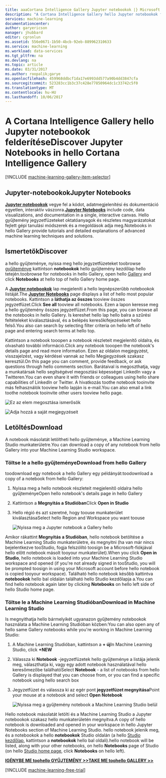 ```yaml
---
title: aaaCortana Intelligence Gallery Jupyter notebookok |} Microsoft Docs
description: "A Cortana Intelligence Gallery hello Jupyter notebookok felderítése."
services: machine-learning
documentationcenter: 
author: garyericson
manager: jhubbard
editor: cgronlun
ms.assetid: 556e0671-1b50-4bcb-92eb-889962310633
ms.service: machine-learning
ms.workload: data-services
ms.tgt_pltfrm: na
ms.devlang: na
ms.topic: article
ms.date: 03/31/2017
ms.author: roopalik;garye
ms.openlocfilehash: 459968ddbcf1da17e6993dd577a90b4dd3847cfa
ms.sourcegitcommit: 523283cc1b3c37c428e77850964dc1c33742c5f0
ms.translationtype: MT
ms.contentlocale: hu-HU
ms.lasthandoff: 10/06/2017
---
```

# <a name="discover-jupyter-notebooks-in-hello-cortana-intelligence-gallery"></a><span data-ttu-id="01820-103">A Cortana Intelligence Gallery hello Jupyter notebookok felderítése</span><span class="sxs-lookup"><span data-stu-id="01820-103">Discover Jupyter Notebooks in hello Cortana Intelligence Gallery</span></span>
[!INCLUDE [machine-learning-gallery-item-selector](../../includes/machine-learning-gallery-item-selector.md)]

## <a name="jupyter-notebooks"></a><span data-ttu-id="01820-104">Jupyter-notebookok</span><span class="sxs-lookup"><span data-stu-id="01820-104">Jupyter Notebooks</span></span>
<span data-ttu-id="01820-105">**[Jupyter notebookok](https://gallery.cortanaintelligence.com/notebooks)**  vegye fel a kódot, adatmegjelenítési és dokumentáció egyetlen, interaktív vászonra.</span><span class="sxs-lookup"><span data-stu-id="01820-105">**[Jupyter Notebooks](https://gallery.cortanaintelligence.com/notebooks)** include code, data visualizations, and documentation in a single, interactive canvas.</span></span>
<span data-ttu-id="01820-106">Hello gyűjtemény jegyzetfüzeteket oktatóanyagok és részletes magyarázatokat fejlett gépi tanulási módszerek és a megoldások adja meg.</span><span class="sxs-lookup"><span data-stu-id="01820-106">Notebooks in hello Gallery provide tutorials and detailed explanations of advanced machine learning techniques and solutions.</span></span>

## <a name="discover"></a><span data-ttu-id="01820-107">Ismertetők</span><span class="sxs-lookup"><span data-stu-id="01820-107">Discover</span></span>
  <span data-ttu-id="01820-108">a hello gyűjteménye, nyissa meg hello jegyzetfüzeteket toobrowse [gyűjteménye](http://gallery.cortanaintelligence.com) kattintson **notebookok** hello gyűjtemény kezdőlap hello tetején.</span><span class="sxs-lookup"><span data-stu-id="01820-108">toobrowse for notebooks in hello Gallery, open hello [Gallery](http://gallery.cortanaintelligence.com) and click **Notebooks** at hello top of hello Gallery home page.</span></span>

 <span data-ttu-id="01820-109">A  **[Jupyter notebookok](https://gallery.cortanaintelligence.com/notebooks)**  lap megjeleníti a hello legnépszerűbb notebookok listáját.</span><span class="sxs-lookup"><span data-stu-id="01820-109">The **[Jupyter Notebooks](https://gallery.cortanaintelligence.com/notebooks)** page displays a list of hello most popular notebooks.</span></span>
<span data-ttu-id="01820-110">Kattintson a **láthatja az összes** tooview összes jegyzetfüzet.</span><span class="sxs-lookup"><span data-stu-id="01820-110">Click **See all** tooview all notebooks.</span></span>
<span data-ttu-id="01820-111">Ezen a lapon keresse meg a hello gyűjtemény összes jegyzetfüzet.</span><span class="sxs-lookup"><span data-stu-id="01820-111">From this page, you can browse all the notebooks in hello Gallery.</span></span> <span data-ttu-id="01820-112">Is kereshet hello lap hello balra a szűrési feltételeket kiválasztásával, és a belépés keresőkifejezéseket hello felső.</span><span class="sxs-lookup"><span data-stu-id="01820-112">You also can search by selecting filter criteria on hello left of hello page and entering search terms at hello top.</span></span>

 <span data-ttu-id="01820-113">Kattintson a notebook tooopen a notebook részleteit megjelenítő oldalra, és olvasható további információ.</span><span class="sxs-lookup"><span data-stu-id="01820-113">Click any notebook tooopen the notebook's details page and read more information.</span></span> <span data-ttu-id="01820-114">Ezen az oldalon megjegyzést, visszajelzést, vagy kérdései vannak az hello Megjegyzések szakasz keresztül.</span><span class="sxs-lookup"><span data-stu-id="01820-114">On this page you can comment, provide feedback, or ask questions through hello comments section.</span></span> <span data-ttu-id="01820-115">Barátaival is megoszthatja, vagy a munkatársak hello segítségével megosztási képességei LinkedIn vagy a Twitteren.</span><span class="sxs-lookup"><span data-stu-id="01820-115">You can even share it with friends or colleagues using hello share capabilities of LinkedIn or Twitter.</span></span> <span data-ttu-id="01820-116">A hivatkozás toothe notebook tooinvite más felhasználók tooview hello lapján is e-mail.</span><span class="sxs-lookup"><span data-stu-id="01820-116">You can also email a link toothe notebook tooinvite other users tooview hello page.</span></span>

![Ez az elem megosztása ismerősök](media/machine-learning-gallery-how-to-use-contribute-publish/share-links.png)

![Adja hozzá a saját megjegyzéseit](media/machine-learning-gallery-how-to-use-contribute-publish/comments.png)

## <a name="download"></a><span data-ttu-id="01820-119">Letöltés</span><span class="sxs-lookup"><span data-stu-id="01820-119">Download</span></span>
<span data-ttu-id="01820-120">A notebook másolatát letöltheti hello gyűjteménye, a Machine Learning Studio munkaterületre.</span><span class="sxs-lookup"><span data-stu-id="01820-120">You can download a copy of any notebook from hello Gallery into your Machine Learning Studio workspace.</span></span>

### <a name="download-from-hello-gallery"></a><span data-ttu-id="01820-121">Töltse le a hello gyűjteménye</span><span class="sxs-lookup"><span data-stu-id="01820-121">Download from hello Gallery</span></span>
<span data-ttu-id="01820-122">toodownload egy notebook a hello Gallery egy példányát:</span><span class="sxs-lookup"><span data-stu-id="01820-122">toodownload a copy of a notebook from hello Gallery:</span></span>

1. <span data-ttu-id="01820-123">Nyissa meg a hello notebook részleteit megjelenítő oldalra hello gyűjteménye</span><span class="sxs-lookup"><span data-stu-id="01820-123">Open hello notebook's details page in hello Gallery</span></span>
2. <span data-ttu-id="01820-124">Kattintson a **Megnyitás a Studióban**</span><span class="sxs-lookup"><span data-stu-id="01820-124">Click **Open in Studio**</span></span>
3. <span data-ttu-id="01820-125">Hello régió és azt szeretné, hogy toouse munkaterület kiválasztása</span><span class="sxs-lookup"><span data-stu-id="01820-125">Select hello Region and Workspace you want toouse</span></span>
   
    ![Nyissa meg a Jupyter notebook a Gallery hello](media/machine-learning-gallery-jupyter-notebooks/open-notebook-from-gallery.png)

<span data-ttu-id="01820-127">Amikor rákattint **Megnyitás a Studióban**, hello notebook betöltése a Machine Learning Studio munkaterületre, és megnyitni (ha van már nincs bejelentkezve tooStudio, fogja felszólító toosign be a Microsoft-fiókjával hello előtt notebook másolt tooyour munkaterület).</span><span class="sxs-lookup"><span data-stu-id="01820-127">When you click **Open in Studio**, hello notebook is loaded into your Machine Learning Studio workspace and opened (if you're not already signed in tooStudio, you will be prompted toosign in using your Microsoft account before hello notebook is copied tooyour workspace).</span></span> <span data-ttu-id="01820-128">Található hello notebook később kattintva **notebookok** hello bal oldalán található hello Studio kezdőlapja a.</span><span class="sxs-lookup"><span data-stu-id="01820-128">You can find hello notebook again later by clicking **Notebooks** on hello left side of hello Studio home page.</span></span>

### <a name="download-in-machine-learning-studio"></a><span data-ttu-id="01820-129">Töltse le a Machine Learning Studióban</span><span class="sxs-lookup"><span data-stu-id="01820-129">Download in Machine Learning Studio</span></span>
<span data-ttu-id="01820-130">Is megnyithatja hello bármelyikét ugyanazon gyűjtemény notebookok használata a Machine Learning Studióban közben:</span><span class="sxs-lookup"><span data-stu-id="01820-130">You can also open any of hello same Gallery notebooks while you're working in Machine Learning Studio:</span></span>

1. <span data-ttu-id="01820-131">A Machine Learning Studióban, kattintson a **+ új**</span><span class="sxs-lookup"><span data-stu-id="01820-131">In Machine Learning Studio, click **+NEW**</span></span>
2. <span data-ttu-id="01820-132">Válassza ki **Notebook** -jegyzetfüzetek hello gyűjteménye a listája jelenik meg, választhatja ki, vagy egy adott notebook használatával hello keresőmezőbe található</span><span class="sxs-lookup"><span data-stu-id="01820-132">Select **Notebook** - a list of notebooks from hello Gallery is displayed that you can choose from, or you can find a specific notebook using hello search box</span></span>
3. <span data-ttu-id="01820-133">Jegyzetfüzet és válassza ki az egér pont **jegyzetfüzet megnyitása**</span><span class="sxs-lookup"><span data-stu-id="01820-133">Point your mouse at a notebook and select **Open Notebook**</span></span>
   
    ![Nyissa meg a gyűjtemény notebook a Machine Learning Studio belül](media/machine-learning-gallery-jupyter-notebooks/open-notebook-from-studio.png)

<span data-ttu-id="01820-135">Hello notebook másolatát letölti és a Machine Learning Studio a Jupyter notebookok szakasz hello munkaterületén megnyitva.</span><span class="sxs-lookup"><span data-stu-id="01820-135">A copy of hello notebook is downloaded and opened in your workspace in hello Jupyter Notebooks section of Machine Learning Studio.</span></span>
<span data-ttu-id="01820-136">hello notebook jelenik meg, és a notebookok a hello **notebookok** Studio oldalán (a hello [Studio kezdőlap](https://studio.azureml.net/), kattintson a **notebookok** hello bal oldali).</span><span class="sxs-lookup"><span data-stu-id="01820-136">hello notebook will be listed, along with your other notebooks, on hello **Notebooks** page of Studio (on hello [Studio home page](https://studio.azureml.net/), click **Notebooks** on hello left).</span></span>

<span data-ttu-id="01820-137">**[IGÉNYBE ME toohello GYŰJTEMÉNY >>](http://gallery.cortanaintelligence.com)**</span><span class="sxs-lookup"><span data-stu-id="01820-137">**[TAKE ME toohello GALLERY >>](http://gallery.cortanaintelligence.com)**</span></span>

[!INCLUDE [machine-learning-free-trial](../../includes/machine-learning-free-trial.md)]

